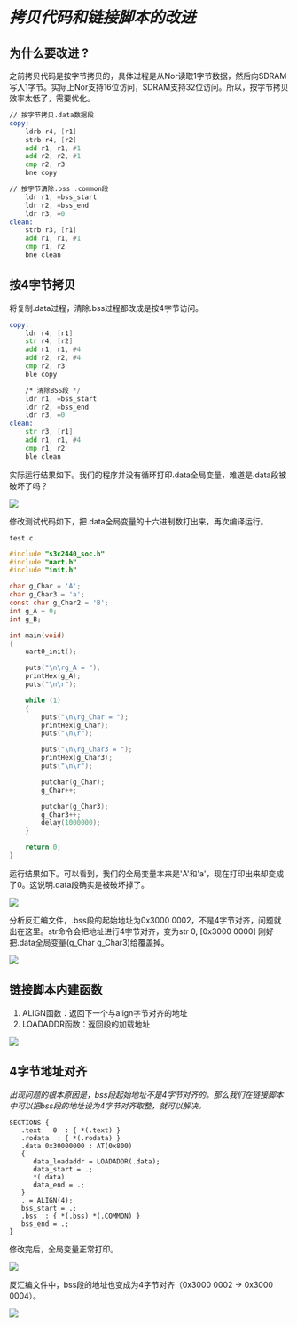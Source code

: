 # *拷贝代码和链接脚本的改进*

## 为什么要改进 ?

之前拷贝代码是按字节拷贝的，具体过程是从Nor读取1字节数据，然后向SDRAM写入1字节。实际上Nor支持16位访问，SDRAM支持32位访问。所以，按字节拷贝效率太低了，需要优化。

```asm
// 按字节拷贝.data数据段
copy:
	ldrb r4, [r1]
	strb r4, [r2]
	add r1, r1, #1
	add r2, r2, #1
	cmp r2, r3
	bne copy

// 按字节清除.bss .common段
	ldr r1, =bss_start
	ldr r2, =bss_end
	ldr r3, =0
clean:
	strb r3, [r1]
	add r1, r1, #1
	cmp r1, r2
	bne clean
```

## 按4字节拷贝

将复制.data过程，清除.bss过程都改成是按4字节访问。

```asm
copy:
	ldr r4, [r1]
	str r4, [r2]
	add r1, r1, #4
	add r2, r2, #4
	cmp r2, r3
	ble copy

	/* 清除BSS段 */
	ldr r1, =bss_start
	ldr r2, =bss_end
	ldr r3, =0
clean:
	str r3, [r1]
	add r1, r1, #4
	cmp r1, r2
	ble clean
```

实际运行结果如下。我们的程序并没有循环打印.data全局变量，难道是.data段被破坏了吗？

![](https://ding-aliyun.oss-cn-shenzhen.aliyuncs.com/s3c2440/11.4.1_err.png)

修改测试代码如下，把.data全局变量的十六进制数打出来，再次编译运行。

`test.c`

```c
#include "s3c2440_soc.h"
#include "uart.h"
#include "init.h"

char g_Char = 'A';
char g_Char3 = 'a';
const char g_Char2 = 'B';
int g_A = 0;
int g_B;

int main(void)
{
	uart0_init();

	puts("\n\rg_A = ");
	printHex(g_A);
	puts("\n\r");

	while (1)
	{
		puts("\n\rg_Char = ");
		printHex(g_Char);
		puts("\n\r");

		puts("\n\rg_Char3 = ");
		printHex(g_Char3);
		puts("\n\r");

		putchar(g_Char);
		g_Char++;

		putchar(g_Char3);
		g_Char3++;
		delay(1000000);
	}

	return 0;
}
```

运行结果如下。可以看到，我们的全局变量本来是'A'和'a'，现在打印出来却变成了0。这说明.data段确实是被破坏掉了。

![](https://ding-aliyun.oss-cn-shenzhen.aliyuncs.com/s3c2440/11.4.2_print_data.png)

分析反汇编文件，.bss段的起始地址为0x3000 0002，不是4字节对齐，问题就出在这里。str命令会把地址进行4字节对齐，变为str 0, [0x3000 0000]   刚好把.data全局变量(g_Char  g_Char3)给覆盖掉。

![](https://ding-aliyun.oss-cn-shenzhen.aliyuncs.com/s3c2440/11.4.3_dis.png)

## 链接脚本内建函数

1. ALIGN函数：返回下一个与align字节对齐的地址
2. LOADADDR函数：返回段的加载地址

![](https://ding-aliyun.oss-cn-shenzhen.aliyuncs.com/s3c2440/11.4.3_function.png)

## 4字节地址对齐

*出现问题的根本原因是，bss段起始地址不是4字节对齐的。那么我们在链接脚本中可以把bss段的地址设为4字节对齐取整，就可以解决。*

```ld
SECTIONS {
   .text   0  : { *(.text) }
   .rodata  : { *(.rodata) }
   .data 0x30000000 : AT(0x800)
   { 
      data_loadaddr = LOADADDR(.data);
      data_start = .;
      *(.data) 
      data_end = .;
   }
   . = ALIGN(4);
   bss_start = .;
   .bss  : { *(.bss) *(.COMMON) }
   bss_end = .;
}
```

修改完后，全局变量正常打印。

![](https://ding-aliyun.oss-cn-shenzhen.aliyuncs.com/s3c2440/11.4.3_global.png)

反汇编文件中，bss段的地址也变成为4字节对齐（0x3000 0002 -> 0x3000 0004）。

![](https://ding-aliyun.oss-cn-shenzhen.aliyuncs.com/s3c2440/11.4.3_new_dis.png)
